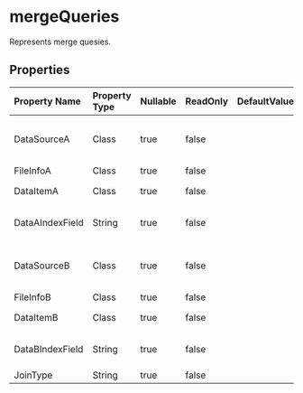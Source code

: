 # **mergeQueries**

Represents merge quesies. 

## **Properties**

| Property Name | Property Type | Nullable |  ReadOnly | DefaultValue | Description | 
| :- | :- | :- |:- |  :- | :- |
|DataSourceA|Class|true|false |  |Indicates the source of the mount data.|
|FileInfoA|Class|true|false |  ||
|DataItemA|Class|true|false |  |Represents data item.|
|DataAIndexField|String|true|false |  |Represents index field  of DataA|
|DataSourceB|Class|true|false |  |Indicates the source of the mount data.|
|FileInfoB|Class|true|false |  ||
|DataItemB|Class|true|false |  |Represents data item.|
|DataBIndexField|String|true|false |  |Represents index field  of DataB|
|JoinType|String|true|false |  ||

